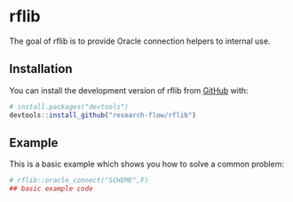 
<!-- README.md is generated from README.Rmd. Please edit that file -->

# rflib

The goal of rflib is to provide Oracle connection helpers to internal
use.

## Installation

You can install the development version of rflib from
[GitHub](https://github.com/) with:

``` r
# install.packages("devtools")
devtools::install_github("research-flow/rflib")
```

## Example

This is a basic example which shows you how to solve a common problem:

``` r
# rflib::oracle_connect("SCHEME",F)
## basic example code
```
